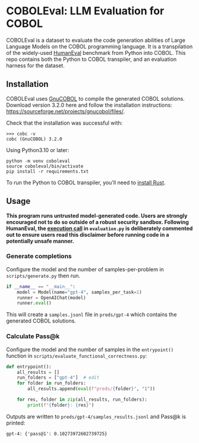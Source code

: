 # COBOLEval: LLM Evaluation for COBOL

COBOLEval is a dataset to evaluate the code generation abilities of Large Language Models on the COBOL programming language. It is a transpilation of the widely-used [HumanEval](https://github.com/openai/human-eval) benchmark from Python into COBOL. This repo contains both the Python to COBOL transpiler, and an evaluation harness for the dataset.

## Installation

COBOLEval uses [GnuCOBOL](https://gnucobol.sourceforge.io/) to compile the generated COBOL solutions. Download version 3.2.0 here and follow the installation instructions: https://sourceforge.net/projects/gnucobol/files/.

Check that the installation was successful with:

```
>>> cobc -v
cobc (GnuCOBOL) 3.2.0
```

Using Python3.10 or later:

```
python -m venv coboleval
source coboleval/bin/activate
pip install -r requirements.txt
```

To run the Python to COBOL transpiler, you'll need to [install Rust](https://www.rust-lang.org/tools/install).

## Usage

**This program runs untrusted model-generated code. Users are strongly encouraged not to do so outside of a robust security sandbox. Following HumanEval, the [execution call](./scripts/evaluation.py#L100) in `evaluation.py` is deliberately commented out to ensure users read this disclaimer before running code in a potentially unsafe manner.**

### Generate completions

Configure the model and the number of samples-per-problem in `scripts/generate.py` then run. 

```python
if __name__ == "__main__":
    model = Model(name="gpt-4", samples_per_task=1)
    runner = OpenAIChat(model)
    runner.eval()
```

This will create a `samples.jsonl` file in `preds/gpt-4` which contains the generated COBOL solutions.

### Calculate Pass@k

Configure the model and the number of samples in the `entrypoint()` function in `scripts/evaluate_functional_correctness.py`:

```python
def entrypoint():
    all_results = []
    run_folders = ["gpt-4"]  # edit
    for folder in run_folders:
        all_results.append(eval(f"preds/{folder}", "1"))

    for res, folder in zip(all_results, run_folders):
        print(f"{folder}: {res}")
```

Outputs are written to `preds/gpt-4/samples_results.jsonl` and Pass@k is printed:

```
gpt-4: {'pass@1': 0.10273972602739725}
```